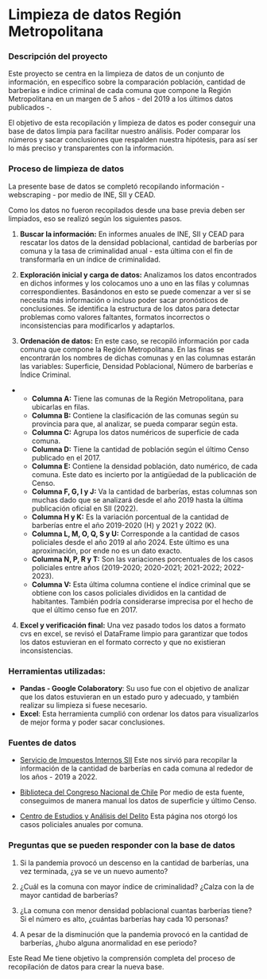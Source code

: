 # Limpieza de datos Región Metropolitana

### Descripción del proyecto
Este proyecto se centra en la limpieza de datos de un conjunto de información, en específico sobre la comparación población, cantidad de barberías e índice criminal de cada comuna que compone la Región Metropolitana en un margen de 5 años - del 2019 a los últimos datos publicados -.


El objetivo de esta recopilación y limpieza de datos es poder conseguir una base de datos limpia para facilitar nuestro análisis. Poder comparar los números y sacar conclusiones que respalden nuestra hipótesis, para así ser lo más preciso y transparentes con la información. 


### Proceso de limpieza de datos
La presente base de datos se completó recopilando información - webscraping - por medio de INE, SII y CEAD.


Como los datos no fueron recopilados desde una base previa deben ser limpiados, eso se realizó según los siguientes pasos.


1. **Buscar la información:** En informes anuales de INE, SII y CEAD para rescatar los datos de la densidad poblacional, cantidad de barberías por comuna y la tasa de criminalidad anual - esta última con el fin de transformarla en un índice de criminalidad.


2. **Exploración inicial y carga de datos:** Analizamos los datos encontrados en dichos informes y los colocamos uno a uno en las filas y columnas correspondientes. 
Basándonos en esto se puede comenzar a ver si se necesita más información o incluso poder sacar pronósticos de conclusiones. 
Se identifica la estructura de los datos para detectar problemas como valores faltantes, formatos incorrectos o inconsistencias para modificarlos y adaptarlos.


3. **Ordenación de datos:**  En este caso, se recopiló información por cada comuna que compone la Región Metropolitana. En las finas se encontrarán los nombres de dichas comunas y en las columnas estarán las variables: Superficie, Densidad Poblacional, Número de barberías e Índice Criminal.
- 
  - **Columna A:** Tiene las comunas de la Región Metropolitana, para ubicarlas en filas.
  - **Columna B:** Contiene la clasificación de las comunas según su provincia para que, al analizar, se pueda comparar según esta.
  - **Columna C:** Agrupa los datos numéricos de superficie de cada comuna.
  - **Columna D:** Tiene la cantidad de población según el último Censo publicado en el 2017.
  - **Columna E:** Contiene la densidad población, dato numérico, de cada comuna. Este dato es incierto por la antigüedad de la publicación de Censo.
  - **Columna F, G, I y J:** Va la cantidad de barberías, estas columnas son muchas dado que se analizará desde el año 2019 hasta la última publicación oficial en SII (2022).
  - **Columna H y K:** Es la variación porcentual de la cantidad de barberías entre el año 2019-2020 (H) y 2021 y 2022 (K).
  - **Columna L, M, O, Q, S y U:** Corresponde a la cantidad de casos policiales desde el año 2019 al año 2024. Este último es una aproximación, por ende no es un dato exacto.
  - **Columna N, P, R y T:** Son las variaciones porcentuales de los casos policiales entre años (2019-2020; 2020-2021; 2021-2022; 2022-2023).
  - **Columna V:** Esta última columna contiene el índice criminal que se obtiene con los casos policiales divididos en la cantidad de habitantes. También podría considerarse imprecisa por el hecho de que el último censo fue en 2017.

4. **Excel y verificación final:** Una vez pasado todos los datos a formato cvs en excel, se revisó el DataFrame limpio para garantizar que todos los datos estuvieran en el formato correcto y que no existieran inconsistencias.


### Herramientas utilizadas:
- **Pandas - Google Colaboratory**: Su uso fue con el objetivo de analizar que los datos estuvieran en un estado puro y adecuado, y también realizar su limpieza si fuese necesario.
- **Excel**: Esta herramienta cumplió con ordenar los datos para visualizarlos de mejor forma y poder sacar conclusiones.


### Fuentes de datos
- [Servicio de Impuestos Internos SII](https://www.sii.cl/sobre_el_sii/estadisticas_de_empresas.html)
Este nos sirvió para recopilar la información de la cantidad de barberías en cada comuna al rededor de los años - 2019 a 2022.

- [Biblioteca del Congreso Nacional de Chile](https://www.bcn.cl/siit/nuestropais/nuestropais/region13/)
Por medio de esta fuente, conseguimos de manera manual los datos de superficie y último Censo.

- [Centro de Estudios y Análisis del Delito](https://cead.spd.gov.cl/estadisticas-delictuales/)
Esta página nos otorgó los casos policiales anuales por comuna.


### Preguntas que se pueden responder con la base de datos


1. Si la pandemia provocó un descenso en la cantidad de barberías, una vez terminada, ¿ya se ve un nuevo aumento?


2. ¿Cuál es la comuna con mayor índice de criminalidad? ¿Calza con la de mayor cantidad de barberías?


3. ¿La comuna con menor densidad poblacional cuantas barberías tiene? Si el número es alto, ¿cuántas barberías hay cada 10 personas?


4. A pesar de la disminución que la pandemia provocó en la cantidad de barberías, ¿hubo alguna anormalidad en ese periodo?


Este Read Me tiene objetivo la comprensión completa del proceso de recopilación de datos para crear la nueva base.